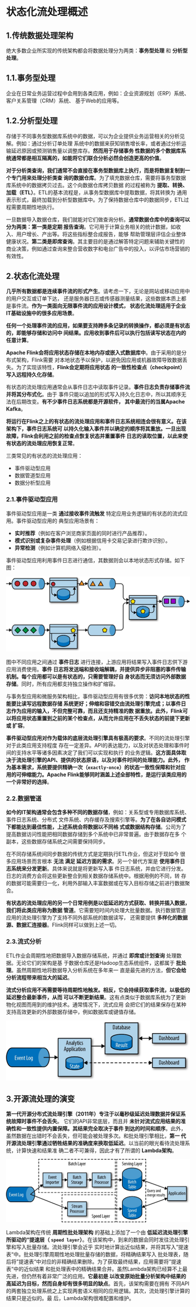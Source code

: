 状态化流处理概述
================================================================================
## 1.传统数据处理架构
绝大多数企业所实现的传统架构都会将数据处理分为两类：**事务型处理** 和 **分析型处理**。

## 1.1.事务型处理
企业在日常业务运营过程中会用到各类应用，例如：企业资源规划（ERP）系统、客户关系管理（CRM）系统、
基于Web的应用等。

## 1.2.分析型处理
存储于不同事务型数据库系统中的数据，可以为企业提供业务运营相关的分析见解。例如：通过分析订单处理
系统中的数据来获知销售增长率，或者通过分析运输延迟原因或预测销售量以调整库存。**然而用于存储事务
性数据的多个数据库系统通常都是相互隔离的，如能将它们联合分析必然会创造更高的价值**。

**对于分析类查询，我们通常不会直接在事务型数据库上执行，而是将数据复制到一个专门用来处理分析类查
询的数据仓库**。为了填充数据仓库，需要将事务型数据库系统中的数据拷贝过去。这个向数据仓库拷贝数据
的过程被称为 **提取、转换、加载（ETL）**。ETL的基本流程是，从事务型数据库中提取数据，将其转换为
通用表示形式，最终加载到分析型数据库中。为了保持数据仓库中的数据同步，ETL过程需要周期性地执行。

一旦数据导入数据仓库，我们就能对它们做查询分析。**通常数据仓库中的查询可以分为两类：第一类是定期
报告查询**。它可用于计算业务相关的统计数据，如收入、用户增长、产出等。将这些指标整合成报告，能够
帮助管理层评估企业整体健康状况。**第二类是即席查询**。其主要目的是通过解答特定问题来辅助关键性的
商业决策，例如通过查询来整合营收数字和电台广告中的投入，以评估市场营销的有效性。

## 2.状态化流处理
**几乎所有数据都是连续事件流的形式产生**。请考虑一下，无论是网站或移动应用中的用户交互或订单下达，
还是服务器日志或传感器测量结果，这些数据本质上都是事件流。**作为一类面向无限事件流的应用设计模式，
状态化流处理适用于企业IT基础设施中的很多应用场景**。

**任何一个处理事件流的应用，如果要支持跨多条记录的转换操作，都必须是有状态的，即能够存储和访问中
间结果。应用收到事件后可以执行包括读写状态在内的任意计算**。

**Apache Flink会将应用状态存储在本地内存或嵌入式数据库中**。由于采用的是分布式架构，Flink需要
对本地状态予以保护，以避免因应用或机器故障导致数据丢失。为了实现该特性，**Flink会定期将应用状态
的一致性检查点（checkpoint）写入远程持久化存储**。

有状态的流处理应用通常会从事件日志中读取事件记录。**事件日志负责存储事件流并将其分布式化**。由于
事件只能以追加的形式写入持久化日志中，所以其顺序无法在后期改变。**有不少事件日志系统都是开源软件，
其中最流行的当属Apache Kafka**。

**将运行在Flink之上的有状态的流处理应用和事件日志系统相连会很有意义。在该架构下，事件日志系统可
以持久化输入事件并以确定的顺序将其重放。一旦出现故障，Flink会利用之前的检查点恢复状态并重置事件
日志的读取位置，以此来使有状态的流处理应用恢复正常**。

三类常见的有状态的流处理应用：
+ 事件驱动型应用
+ 数据管道型应用
+ 数据分析型应用

### 2.1.事件驱动型应用
事件驱动型应用是一类 **通过接收事件流触发** 特定应用业务逻辑的有状态的流式应用。事件驱动型应用的
典型应用场景有：
+ **实时推荐**（例如在客户浏览商家页面的同时进行产品推荐）。
+ **模式识别或复杂事件处理**（例如根据信用卡交易记录进行欺诈识别）。
+ **异常检测**（例如计算机网络入侵检测）。

事件驱动型应用利用事件日志进行通信，其数据则会以本地状态形式存储。如下图：

![事件驱动型应用架构](img/1.png)

图中不同应用之间通过 **事件日志** 进行连接，上游应用将结果写入事件日志供下游应用消费使用。**事件
日志将发送端和接收端解耦，并提供异步非阻塞的事件传输机制。每个应用都可以是有状态的，只需要管理好自
身状态而无须访问外部数据存储**。同时，所有应用都支持独立操作和扩缩容。 

与事务型应用和微服务架构相比，事件驱动型应用有很多优势：**访问本地状态的性能要比读写远程数据存储
系统更好；伸缩和容错交由流处理引擎完成；以事件日志作为应用的输入，不但完整可靠，而且还支持精准的数
据重放。此外，Flink可以将应用状态重置到之前的某个检查点，从而允许应用在不丢失状态的前提下更新或
扩容**。

**事件驱动型应用对作为载体的底层流处理引擎具有极高的要求**。不同的流处理引擎对于此类应用支持程度
存在一定差异。API的表达能力，以及对状态处理和事件时间的支持水平等诸多因素决定了我们可以实现和执行
的业务逻辑。**这方面具体取决于流处理引擎的API、提供的状态原语，以及对事件时间的处理能力。此外，
作为基本需求，系统要提供精确一次（`exactly-once`）的状态一致性保障和针对应用的可伸缩能力。Apache 
Flink能够同时涵盖上述全部特性，是运行该类应用的一个非常好的选择**。

### 2.2.数据管道 
**如今的IT架构通常会包含多种不同的数据存储**，例如：关系型或专用数据库系统、事件日志系统、分布式
文件系统、内存缓存及搜索引擎等。**为了在各自访问模式下都能达到最佳性能，上述系统会将数据以不同格
式或数据结构存储**。公司为了提高数据访问性能把相同数据存储到多个系统中已非常普遍。由于数据存在多
个副本，这些数据存储系统之间需要保持同步。

在不同存储系统间同步数据的传统方式是定期执行ETL作业，但这对于现如今 很多应用场景而言根本 **无法
满足 延迟方面的需求**。另一个替代方案是 **使用事件日志系统来分发更新**。具体来说就是将更新写入事
件日志系统，并由它进行分发。日志的消费方会将这些更新整合到相关数据存储系统中。根据用例的不同，转
存的数据可能需要归一化，利用外部输入丰富数据或在写入目标存储之前进行数据聚合。

**有状态的流处理应用的另一个日常用例是以低延迟的方式获取、转换并插入数据，我们将此类应用称为数据
管道**。它需要短时间内处理大批量数据。执行数据管道应用的流处理引擎为了支持不同外部系统的数据读写，
还需要提供 **多样化的数据源、数据汇连接器**。Flink同样可以做到上述一切。

### 2.3.流式分析 
ETL作业会周期性地把数据导入数据存储系统，并通过 **即席或计划查询** 处理数据。无论它们的架构是基
于数据仓库还是Hadoop生态系统组件，这都属于 **批处理**。虽然周期性地将数据导入分析系统在多年来一
直是最先进的方法，**但它会给分析流程带来相当大的延迟**。

**流式分析应用不再需要等待周期性地触发。相反，它会持续获取事件流，以极低的延迟整合最新事件，从而
可以不断更新结果**。这有点类似于数据库系统为了更新物化视图而用到的维护技术。通常情况下，流式应用
会把它们的结果保存在某种支持高效更新的外部数据存储中，例如数据库或键值存储。

![流式分析应用示例](img/2.png)

## 3.开源流处理的演变 
**第一代开源分布式流处理引擎（2011年）专注于以毫秒级延迟处理数据并保证系统故障时事件不会丢失**。
它们的API非常底层，而且并 **未针对流式应用结果的准确性和一致性提供内置保障。其结果完全取决于事件
到达的时间和顺序**。此外，虽然数据在出错时不会丢失，但可能会被处理多次。和批处理引擎相比，**第一
代开源流处理引擎通过牺牲结果的准确度来换取低延迟**。以当前的眼光看待流处理系统，计算快速和结果准
确二者不可兼得，因此才有了所谓的 **Lambda架构**。

![Lambda架构](img/3.png)

Lambda架构在传统 **周期性批处理架构** 的基础上添加了一个由 **低延迟流处理引擎所驱动的“提速层（
`speed layer`）**。在该架构中，到来的数据会同时发往流处理引擎和写入批量存储。流处理引擎会近乎
实时地计算出近似结果，并将其写入”提速表“中。批处理引擎周期性地处理批量存储的数据，将精确结果写入
批处理表，随后将”提速表“中对应的非精确结果删除。为了获取最终结果，应用需要将”提速表“中的近似结果
和批处理表中的精确结果合并。虽然Lambda架构已经算不上最先进，但仍然有着非常广泛的应用。**它最初是
以改变原始批量分析架构中结果的高延迟为目标，然而自身却有很多明显的缺点**。首先，该架构需要在拥有
不同API的两套独立处理系统之上实现两套语义相同的应用逻辑。其次，流处理引擎计算的结果只是近似的。最
后，Lambda架构很难配置和维护。



